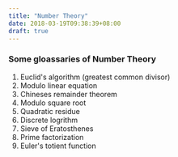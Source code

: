 ```yaml
---
title: "Number Theory"
date: 2018-03-19T09:38:39+08:00
draft: true
---
```


### Some gloassaries of Number Theory

1. Euclid's algorithm (greatest common divisor)
2. Modulo linear equation
3. Chineses remainder theorem
4. Modulo square root
5. Quadratic residue
6. Discrete logrithm
7. Sieve of Eratosthenes
8. Prime factorization
9. Euler's totient function 